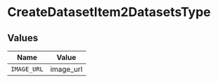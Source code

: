 # CreateDatasetItem2DatasetsType


## Values

| Name        | Value       |
| ----------- | ----------- |
| `IMAGE_URL` | image_url   |